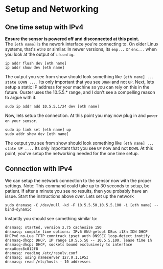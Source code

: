 # Setup and Networking
## One time setup with IPv4
**Ensure the sensor is powered off and disconnected at this point.**  
  The ```[eth name]``` is the nework interface you're connecting to. On older Linux systems, that's ```eth0``` or similar. In newer versions, its ```enp...``` or ```enx...``` when you look at the output of ```ifconfig```.
 ```
 ip addr flush dev [eth name]  
 ip addr show dev [eth name]
 ```
The output you see from show should look something like ```[eth name] ... state DOWN ....``` Its only important that you see ```DOWN``` and not ```UP```. Next, lets setup a static IP address for your machine so you can rely on this in the future. Ouster uses the 10.5.5.* range, and I don't see a compelling reason to argue with it.
```
sudo ip addr add 10.5.5.1/24 dev [eth name]
```
Now, lets setup the connection. At this point you may now plug in and ```power on your sensor```.
```
sudo ip link set [eth name] up
sudo addr show dev [eth name]
```
The output you see from show should look something like ```[eth name] ... state UP ....``` Its only important that you see ```UP``` now and not ```DOWN```. At this point, you've setup the networking needed for the one time setup.
## Connection with IPv4
We can setup the network connection to the sensor now with the proper settings. Note: This command could take up to 30 seconds to setup, be patient. If after a minute you see no results, then you probably have an issue. Start the instructions above over. Lets set up the network
```
sudo dnsmasq -C /dev/null -kd -F 10.5.5.50,10.5.5.100 -i [eth name] --bind-dynamic
```
Instantly you should see something similar to:
```
dnsmasq: started, version 2.75 cachesize 150
dnsmasq: compile time options: IPv6 GNU-getopt DBus i18n IDN DHCP DHCPv6 no-Lua TFTP conntrack ipset auth DNSSEC loop-detect inotify
dnsmasq-dhcp: DHCP, IP range 10.5.5.50 -- 10.5.5.100, lease time 1h
dnsmasq-dhcp: DHCP, sockets bound exclusively to interface enxa0cec8c012f8
dnsmasq: reading /etc/resolv.conf
dnsmasq: using nameserver 127.0.1.1#53
dnsmasq: read /etc/hosts - 10 addresses
```
